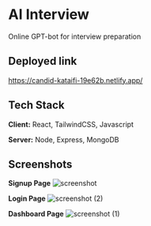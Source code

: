 
# AI Interview

Online GPT-bot for interview preparation








## Deployed link

https://candid-kataifi-19e62b.netlify.app/
## Tech Stack

**Client:** React, TailwindCSS, Javascript

**Server:** Node, Express, MongoDB


## Screenshots

**Signup Page**
![screenshot](https://github.com/Gauravshukla82/Innov8X/assets/108578299/ddf1501f-3ec2-4755-8f5e-0bf3d357c75c)

**Login Page**
![screenshot (2)](https://github.com/Gauravshukla82/Innov8X/assets/108578299/c5297ed0-e27a-4966-9a41-aaf910d555dd)

**Dashboard Page**
![screenshot (1)](https://github.com/Gauravshukla82/Innov8X/assets/108578299/19ae5d2a-4cbe-452d-85e2-470e45c46c6e)




